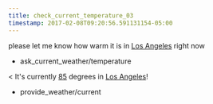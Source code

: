 ```yaml
---
title: check_current_temperature_03
timestamp: 2017-02-08T09:20:56.591131154-05:00
---
```


please let me know how warm it is in [Los Angeles](city) right now
* ask_current_weather/temperature

< It's currently [85](temperature) degrees in [Los Angeles](city)!
* provide_weather/current
